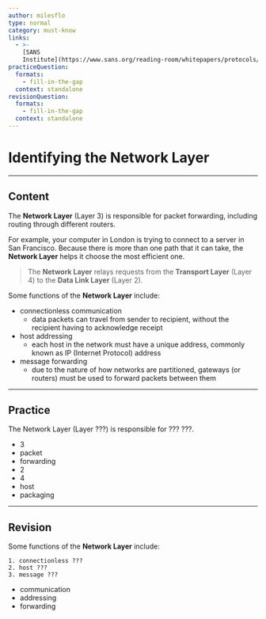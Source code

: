 ```yaml
---
author: milesflo
type: normal
category: must-know
links:
  - >-
    [SANS
    Institute](https://www.sans.org/reading-room/whitepapers/protocols/applying-osi-layer-network-model-information-security-1309){website}
practiceQuestion:
  formats:
    - fill-in-the-gap
  context: standalone
revisionQuestion:
  formats:
    - fill-in-the-gap
  context: standalone
---
```


# Identifying the Network Layer


---

## Content

The **Network Layer** (Layer 3) is responsible for packet forwarding, including routing through different routers.

For example, your computer in London is trying to connect to a server in San Francisco. Because there is more than one path that it can take, the **Network Layer** helps it choose the most efficient one.

> The **Network Layer** relays requests from the **Transport Layer** (Layer 4) to the **Data Link Layer** (Layer 2).

Some functions of the **Network Layer** include:

- connectionless communication
  - data packets can travel from sender to recipient, without the recipient having to acknowledge receipt
- host addressing
  - each host in the network must have a unique address, commonly known as IP (Internet Protocol) address
- message forwarding
  - due to the nature of how networks are partitioned, gateways (or routers) must be used to forward packets between them 


---

## Practice

The Network Layer (Layer ???) is responsible for ??? ???.

- 3
- packet
- forwarding
- 2
- 4
- host
- packaging


---

## Revision

Some functions of the **Network Layer** include:

```plain-text
1. connectionless ???
2. host ???
3. message ???
```

- communication
- addressing
- forwarding
